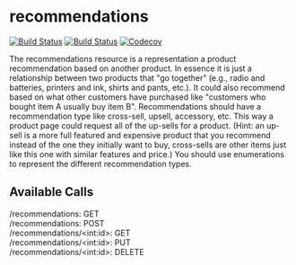 # recommendations

[![Build Status](https://github.com/DevOps-Spring-2022-Recommendations/recommendations/actions/workflows/workflow.yml/badge.svg)](https://github.com/DevOps-Spring-2022-Recommendations/recommendations/actions)
[![Build Status](https://github.com/DevOps-Spring-2022-Recommendations/recommendations/actions/workflows/bdd-tests.yml/badge.svg)](https://github.com/DevOps-Spring-2022-Recommendations/recommendations/actions)
[![Codecov](https://codecov.io/gh/DevOps-Spring-2022-Recommendations/recommendations/branch/main/graph/badge.svg?token=286cb5ea-a3a9-413f-8c4b-a1cde07e0bb5)](https://codecov.io/gh/DevOps-Spring-2022-Recommendations/recommendations)

The recommendations resource is a representation a product recommendation based on
another product. In essence it is just a relationship between two products that "go
together" (e.g., radio and batteries, printers and ink, shirts and pants, etc.). It could also
recommend based on what other customers have purchased like "customers who bought item A
usually buy item B". Recommendations should have a recommendation type like cross-sell, upsell, accessory, etc. This way a product page could request all of the up-sells for a product.
(Hint: an up-sell is a more full featured and expensive product that you recommend instead of
the one they initially want to buy, cross-sells are other items just like this one with similar
features and price.) You should use enumerations to represent the different recommendation
types.

## Available Calls

/recommendations: GET \
/recommendations: POST \
/recommendations/\<int:id>: GET \
/recommendations/\<int:id>: PUT \
/recommendations/\<int:id>: DELETE

